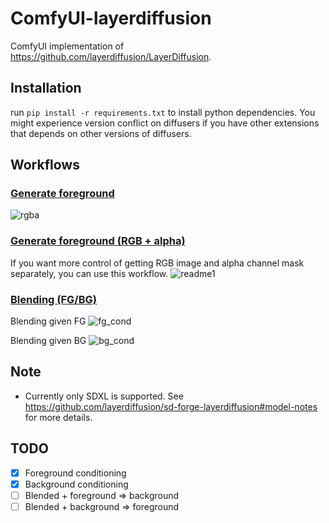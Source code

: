 # ComfyUI-layerdiffusion
ComfyUI implementation of https://github.com/layerdiffusion/LayerDiffusion.

## Installation
run `pip install -r requirements.txt` to install python dependencies. You might experience version conflict on diffusers if you have other extensions
that depends on other versions of diffusers.

## Workflows
### [Generate foreground](https://github.com/huchenlei/ComfyUI-layerdiffusion/blob/main/examples/layer_diffusion_fg_example_rgba.json)
![rgba](https://github.com/huchenlei/ComfyUI-layerdiffusion/assets/20929282/5e6085e5-d997-4a0a-b589-257d65eb1eb2)

### [Generate foreground (RGB + alpha)](https://github.com/huchenlei/ComfyUI-layerdiffusion/blob/main/examples/layer_diffusion_fg_example.json)
If you want more control of getting RGB image and alpha channel mask separately, you can use this workflow.
![readme1](https://github.com/huchenlei/ComfyUI-layerdiffusion/assets/20929282/4825b81c-7089-4806-bce7-777229421707)

### [Blending (FG/BG)](https://github.com/huchenlei/ComfyUI-layerdiffusion/blob/main/examples/layer_diffusion_cond_example.json)
Blending given FG
![fg_cond](https://github.com/huchenlei/ComfyUI-layerdiffusion/assets/20929282/7f7dee80-6e57-4570-b304-d1f7e5dc3aad)

Blending given BG
![bg_cond](https://github.com/huchenlei/ComfyUI-layerdiffusion/assets/20929282/e3a79218-6123-453b-a54b-2f338db1c12d)


## Note
- Currently only SDXL is supported. See https://github.com/layerdiffusion/sd-forge-layerdiffusion#model-notes for more details.

## TODO
- [x] Foreground conditioning
- [x] Background conditioning
- [ ] Blended + foreground => background
- [ ] Blended + background => foreground
